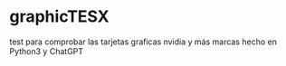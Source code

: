 # graphicTESX
test para comprobar las tarjetas graficas nvidia y más marcas
hecho en Python3 y ChatGPT
